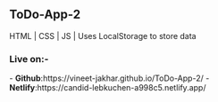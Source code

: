 <h2>ToDo-App-2</h2>

HTML | CSS | JS | Uses LocalStorage to store data

<h3>Live on:-</h3>
- <b>Github</b>:https://vineet-jakhar.github.io/ToDo-App-2/
- <b>Netlify</b>:https://candid-lebkuchen-a998c5.netlify.app/


